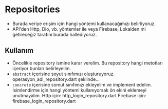 # Repositories

- Burada veriye erişim için hangi yöntemi kullanacağımızı belirliyoruz.
- API'den Http, Dio, vb. yöntemler ile veya Firebase, Lokalden mi getireceğiz tarafını burada hallediyoruz.

## Kullanım

- Öncelikle repository ismine karar verelim. Bu repository hangi metotları içeriyor bunları belirleyelim. <br/>
- `abstract` içerisine soyut sınıfımızı oluşturuyoruz. operasyon_adi_repository.dart şeklinde... <br/>
- `concrete` içerisine somut sınıfımızı ekleyelim ve implement edelim. İsimlendirme için hangi yöntemi kullanıyorsak
  ön ekini eklemeyi unutmayalım. Http için: http_login_repository.dart  Firebase için: firebase_login_repository.dart